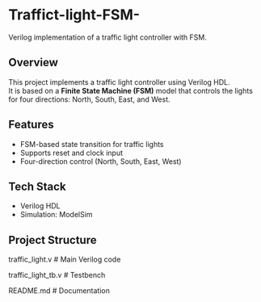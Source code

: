 # Traffict-light-FSM-
Verilog implementation of a traffic light controller with FSM.
##  Overview
This project implements a traffic light controller using Verilog HDL.  
It is based on a **Finite State Machine (FSM)** model that controls the lights for four directions: North, South, East, and West.

##  Features
- FSM-based state transition for traffic lights
- Supports reset and clock input
- Four-direction control (North, South, East, West)

##  Tech Stack
- Verilog HDL
- Simulation: ModelSim 

##  Project Structure

traffic_light.v # Main Verilog code

traffic_light_tb.v # Testbench

README.md # Documentation
